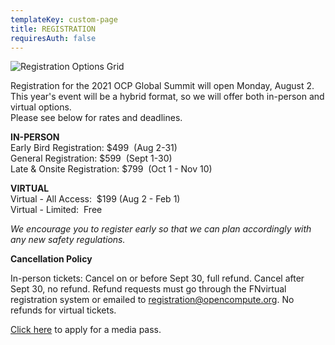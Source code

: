 ```yaml
---
templateKey: custom-page
title: REGISTRATION
requiresAuth: false
---
```

![Registration Options Grid](/img/ocp21g-registration_options_073021.png)

Registration for the 2021 OCP Global Summit will open Monday, August 2.\
This year's event will be a hybrid format, so we will offer both in-person and virtual options.\
Please see below for rates and deadlines.

**IN-PERSON**\
Early Bird Registration: $499  (Aug 2-31)\
General Registration: $599  (Sept 1-30)\
Late & Onsite Registration: $799  (Oct 1 - Nov 10)

**VIRTUAL**\
Virtual - All Access:  $199 (Aug 2 - Feb 1)\
Virtual - Limited:  Free

*We encourage you to register early so that we can plan accordingly with any new safety regulations.* 

**Cancellation Policy**

In-person tickets: Cancel on or before Sept 30, full refund. Cancel after Sept 30, no refund. Refund requests must go through the FNvirtual registration system or emailed to registration@opencompute.org. No refunds for virtual tickets. 

[Click here](https://forms.gle/YeW3awXhZRAs66Xo7) to apply for a media pass.